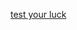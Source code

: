 [test your luck](https://cdn.discordapp.com/attachments/719982533663654040/1109653665649791098/image.png)
